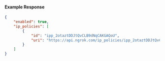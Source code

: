 <!-- Code generated for API Clients. DO NOT EDIT. -->

#### Example Response

```json
{
	"enabled": true,
	"ip_policies": [
		{
			"id": "ipp_2otaztDDJtQvCLB9dNqCAKGAQoU",
			"uri": "https://api.ngrok.com/ip_policies/ipp_2otaztDDJtQvCLB9dNqCAKGAQoU"
		}
	]
}
```
